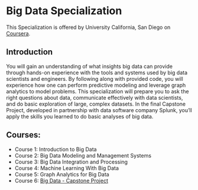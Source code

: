 # Big Data Specialization
This Specialization is offered by University California, San Diego on [Coursera](https://www.coursera.org/specializations/big-data).

## Introduction
You will gain an understanding of what insights big data can provide through hands-on experience with the tools and systems used by big data scientists and engineers. By following along with provided code, you will experience how one can perform predictive modeling and leverage graph analytics to model problems. This specialization will prepare you to ask the right questions about data, communicate effectively with data scientists, and do basic exploration of large, complex datasets. In the final Capstone Project, developed in partnership with data software company Splunk, you’ll apply the skills you learned to do basic analyses of big data.

## Courses:
* Course 1: Introduction to Big Data
* Course 2: Big Data Modeling and Management Systems
* Course 3: Big Data Integration and Processing
* Course 4: Machine Learning With Big Data
* Course 5: Graph Analytics for Big Data
* Course 6: [Big Data - Capstone Project](./capstone-project)
